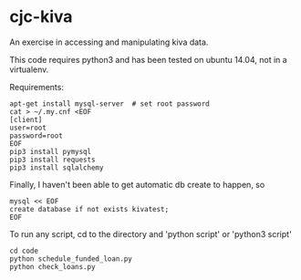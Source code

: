 # cjc-kiva
An exercise in accessing and manipulating kiva data.

This code requires python3 and has been tested on ubuntu 14.04, not in a virtualenv.

Requirements:

    apt-get install mysql-server  # set root password
    cat > ~/.my.cnf <EOF
    [client]
    user=root
    password=root
    EOF
    pip3 install pymysql
    pip3 install requests
    pip3 install sqlalchemy

Finally, I haven't been able to get automatic db create to happen, so

    mysql << EOF
    create database if not exists kivatest;
    EOF
    
To run any script, cd to the directory and 'python script' or 'python3 script'

    cd code
    python schedule_funded_loan.py
    python check_loans.py
